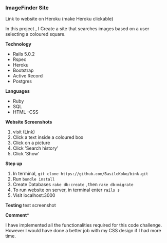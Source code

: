 ### ImageFinder Site
Link to website on Heroku (make Heroku clickable)

In this project , I Create a site that searches images based on a user selecting a coloured square.

**Technology**

 - Rails 5.0.2
 - Rspec
 - Heroku
 - Bootstrap
 - Active Record
 - Postgres

 **Languages**

 - Ruby
 - SQL
 - HTML
 -CSS

**Website Screenshots**
1. visit (Link)
2. Click a text inside a coloured box
3. Click on a picture
4. Click 'Search history'
5. Click 'Show'

**Step up**
1. In terminal, ```git clone https://github.com/BasileKoko/bink.git```
2. Run ```bundle install```
3. Create Databases ```rake db:create``` , then ```rake db:migrate```
4. To run website on server, in terminal enter ```rails s```
5. Visit localhost:3000


**Testing**
test screenshot


**Comment***

I have implemented all the functionalities required for this code challenge.
However I would have done a better job with my CSS design if I had more time.
